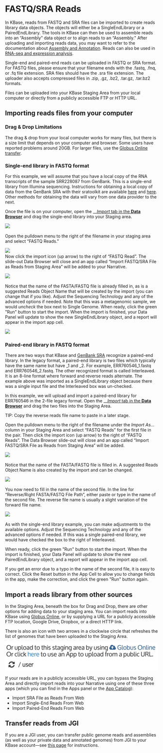 # FASTQ/SRA Reads

In KBase, reads from FASTQ and SRA files can be imported to create reads library data objects. The objects will either be a SingleEndLibrary or a PairedEndLibrary. The tools in KBase can then be used to assemble reads into an “Assembly” data object or to align reads to an “Assembly." After uploading and importing reads data, you may want to refer to the documentation about [Assembly and Annotation](../../using-apps-1/analysis-apps-in-kbase/assembly-and-annotation-in-kbase.md). Reads can also be used in [RNA-seq and expression analysis](../../using-apps-1/analysis-apps-in-kbase/transcriptomics-and-expression-analysis-in-kbase.md).

Single-end and paired-end reads can be uploaded in FASTQ or SRA format. For FASTQ files, please ensure that your filename ends with the .fastq, .fnq, or .fq file extension. SRA files should have the .sra file extension. The uploader also accepts compressed files in .zip, .gz, .bz2, .tar.gz, .tar.bz2 formats.

Files can be uploaded into your KBase Staging Area from your local computer or directly from a publicly accessible FTP or HTTP URL.

## Importing reads files from your computer

### **Drag & Drop Limitations**

The drag & drop from your local computer works for many files, but there is a size limit that depends on your computer and browser. Some users have reported problems around 20GB. For larger files, use the [Globus Online transfer](../transferring-data-with-globus.md).

### Single-end library in FASTQ format

For this example, we will assume that you have a local copy of the RNA transcripts of the sample SRR228087 from GenBank. This is a single-end library from Illumina sequencing. Instructions for obtaining a local copy of data from the GenBank SRA with their sratoolkit are available [here](https://www.ncbi.nlm.nih.gov/books/NBK158900/) and [here](http://www.metagenomics.wiki/tools/short-read/ncbi-sra-file-format). Other methods for obtaining the data will vary from one data provider to the next.

Once the file is on your computer, open the __[_Import_ tab in the **Data Browser**](../../getting-started/narrative-user-guide/add-data-to-your-narrative.md#uploading-data-from-external-sources) and drag the single-end library into your Staging area.

![](http://kbase.us/wp-content/uploads/2015/08/image6-1.png)

Open the pulldown menu to the right of the filename in your staging area and select “FASTQ Reads."

  
![](http://kbase.us/wp-content/uploads/2015/08/image4-1.png)  
Now click the import icon \(up arrow\) to the right of “FASTQ Read”. The slide-out Data Browser will close and an app called “Import FASTQ/SRA File as Reads from Staging Area” will be added to your Narrative.

![](http://kbase.us/wp-content/uploads/2015/08/image2-1.png)

Notice that the name of the FASTA/FASTQ file is already filled in, as is a suggested Reads Object Name that will be created by the import \(you can change that if you like\). Adjust the Sequencing Technology and any of the advanced options if needed. Note that this was a metagenomic sample, we would _uncheck_ the box next to Single Genome. When ready, click the green "Run" button to start the import. When the import is finished, your Data Panel will update to show the new SingleEndLibrary object, and a report will appear in the import app cell.

![](http://kbase.us/wp-content/uploads/2015/08/image10.png)

### Paired-end library in FASTQ format

There are two ways that KBase and [GenBank SRA](https://www.ncbi.nlm.nih.gov/sra/docs/submitformats/) recognize a paired-end library. In the legacy format, a paired-end library is two files which typically have the same name but have \_1 and \_2. For example, ERR760546\_1.fastq and ERR760546\_2.fastq. The other recognized format is called Interleaved. It is an 8-line format where forward and reverse reads alternate. The example above was imported as a SingleEndLibrary object because there was a single input file and the Interleaved box was un-checked.

In this example, we will upload and import a paired-end library for ERR760546 in the 2-file legacy format. Open the __[_Import_ tab in the **Data Browser**](../../getting-started/narrative-user-guide/add-data-to-your-narrative.md#uploading-data-from-external-sources) and drag the two files into the Staging Area.

TIP: Copy the reverse reads file name to paste in a later stage.

Open the pulldown menu to the right of the filename under the _Import As..._ column in your Staging Area and select “FASTQ Reads” for the first file in the pair. Then click the import icon \(up arrow\) to the right of “FASTQ Reads”. The Data Browser slide-out will close and an app called “Import FASTQ/SRA File as Reads from Staging Area” will be added.

![](http://kbase.us/wp-content/uploads/2015/08/image5-1.png)

Notice that the name of the FASTA/FASTQ file is filled in. A suggested Reads Object Name is also created by the import and can be changed.

![](http://kbase.us/wp-content/uploads/2015/08/image3-1.png)

You now need to fill in the name of the second file. In the line for “Reverse/Right FASTA/FASTQ File Path”, either paste or type in the name of the second file. The reverse file name is usually a slight variation of the forward file name.

![](http://kbase.us/wp-content/uploads/2015/08/image1-1.png)

As with the single-end library example, you can make adjustments to the available options. Adjust the Sequencing Technology and any of the advanced options if needed. If this was a single paired-end library, we would have checked the box to the right of Interleaved.

When ready, click the green "Run" button to start the import. When the import is finished, your Data Panel will update to show the new PairedEndLibrary object, and a report will appear in the import app cell.

If you get an error due to a typo in the name of the second file, it is easy to correct. Click the Reset button in the App Cell to allow you to change fields in the app, make the correction, and click the green "Run" button again.

## Import a reads library from other sources

In the Staging Area, beneath the box for Drag and Drop, there are other options for adding data to your staging area. You can import reads into KBase using [Globus Online](../transferring-data-with-globus.md), or by supplying a URL for a publicly accessible FTP location, Google Drive, Dropbox, or a direct HTTP link.

There is also an icon with two arrows in a clockwise circle that refreshes the list of genomes that have been uploaded to the Staging Area.

![](../../.gitbook/assets/user_refresh.png)

If your reads are in a publicly accessible URL, you can bypass the Staging Area and directly import reads into your Narrative using one of these three apps \(which you can find in the Apps panel or the [App Catalog](https://kbase.us/applist/)\):

* Import SRA File as Reads From Web
* Import Single-End Reads From Web
* Import Paired-End Reads From Web

## **Transfer reads from JGI**

If you are a JGI user, you can transfer public genome reads and assemblies \(as well as your private data and annotated genomes\) from JGI to your KBase account—see [this page](../transferring-data-from-jgi.md) for instructions.

## 

